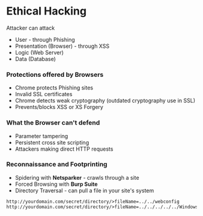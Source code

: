 # Ethical Hacking

Attacker can attack
  - User - through Phishing
  - Presentation (Browser) - through XSS
  - Logic (Web Server)
  - Data (Database)

### Protections offered by Browsers
- Chrome protects Phishing sites
- Invalid SSL certificates
- Chrome detects weak cryptography (outdated cryptography use in SSL)
- Prevents/blocks XSS or XS Forgery

### What the Browser can't defend
- Parameter tampering
- Persistent cross site scripting
- Attackers making direct HTTP requests

### Reconnaissance and Footprinting
- Spidering with **Netsparker** - crawls through a site
- Forced Browsing with **Burp Suite**
- Directory Traversal - can pull a file in your site's system
```
http://yourdomain.com/secret/directory/>fileName=../../webconfig
http://yourdomain.com/secret/directory/>fileName=../../../../../Windows/system.ini
```